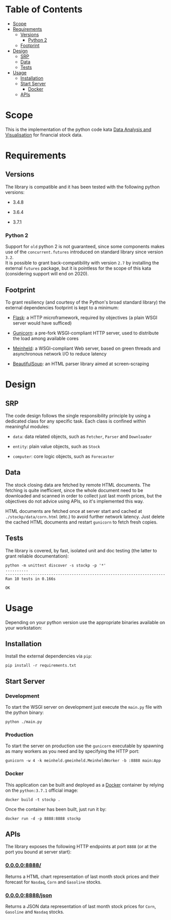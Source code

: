 # Table of Contents
* [Scope](#scope)
* [Requirements](#requirements)
  * [Versions](#versions)
    * [Python 2](#python-2)
  * [Footprint](#footprint)
* [Design](#design)
  * [SRP](#srp)
  * [Data](#data)
  * [Tests](#tests)
* [Usage](#usage)
  * [Installation](#installation)
  * [Start Server](#start-server)
    * [Docker](#docker)
  * [APIs](#apis)

# Scope
This is the implementation of the python code kata [Data Analysis and Visualisation](https://bitbucket.org/costajob/stock_prices/src/master/OBJECTIVES.md) for financial stock data.

# Requirements

## Versions
The library is compatible and it has been tested with the following python versions:

* 3.4.8

* 3.6.4

* 3.7.1 

### Python 2
Support for `old` python 2 is not guaranteed, since some components makes use of the `concurrent.futures` introduced on standard library since version `3.2`.  
It is possible to grant back-compatibility with version `2.7` by installing the external `futures` package, but it is pointless for the scope of this kata (considering support will end on 2020).

## Footprint
To grant resiliency (and courtesy of the Python's broad standard library) the external dependencies footprint is kept to a minimum:

* [Flask](http://flask.pocoo.org/): a HTTP microframework, required by objectives (a plain WSGI server would have sufficed)

* [Gunicorn](https://gunicorn.org/): a pre-fork WSGI-compliant HTTP server, used to distribute the load among available cores

* [Meinheld](http://meinheld.org/): a WSGI-compliant Web server, based on green threads and asynchronous network I/O to reduce latency

* [BeautifulSoup](https://www.crummy.com/software/BeautifulSoup/): an HTML parser library aimed at screen-scraping

# Design

## SRP
The code design follows the single responsibility principle by using a dedicated class for any specific task. Each class is confined within meaningful modules:

* `data`: data related objects, such as `Fetcher`, `Parser` and `Downloader`

* `entity`: plain value objects, such as `Stock`

* `computer`: core logic objects, such as `Forecaster`

## Data
The stock closing data are fetched by remote HTML documents. The fetching is quite inefficient, since the whole document need to be downloaded and scanned in order to collect just last month prices, but the objectives do not advice using APIs, so it's implemented this way.

HTML documents are fetched once at server start and cached at `./stockp/data/corn.html` (etc.) to avoid further network latency. Just delete the cached HTML documents and restart `gunicorn` to fetch fresh copies.

## Tests
The library is covered, by fast, isolated unit and doc testing (the latter to grant reliable documentation):
```shell
python -m unittest discover -s stockp -p '*'
..........
----------------------------------------------------------------------
Ran 10 tests in 0.166s

OK
```

# Usage
Depending on your python version use the appropriate binaries available on your workstation:

## Installation
Install the external dependencies via `pip`:
```shell
pip install -r requirements.txt
```

## Start Server

### Development
To start the WSGI server on development just execute the `main.py` file with the python binary:
```shell
python ./main.py
```

### Production
To start the server on production use the `gunicorn` executable by spawning as many workers as you need and by specifying the HTTP port:
```shell
gunicorn -w 4 -k meinheld.gmeinheld.MeinheldWorker -b :8888 main:App
```

### Docker
This application can be built and deployed as a [Docker](https://www.docker.com/) container by relying on the `python:3.7.1` official image:
```shell
docker build -t stockp .
```

Once the container has been built, just run it by:
```shell
docker run -d -p 8888:8888 stockp
```

## APIs
The library exposes the following HTTP endpoints at port `8888` (or at the port you bound at server start): 

### [0.0.0.0:8888/](http://0.0.0.0:8888/)
Returns a HTML chart representation of last month stock prices and their forecast for `Nasdaq`, `Corn` and `Gasoline` stocks.

### [0.0.0.0:8888/json](http://0.0.0.0:8888/json)
Returns a JSON data representation of last month stock prices for `Corn`, `Gasoline` and `Nasdaq` stocks.

